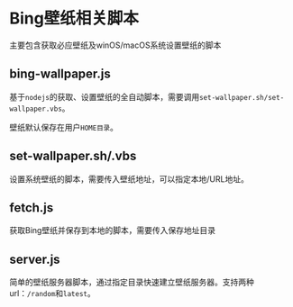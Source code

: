 # Bing壁纸相关脚本

主要包含获取必应壁纸及winOS/macOS系统设置壁纸的脚本


## bing-wallpaper.js

基于`nodejs`的获取、设置壁纸的全自动脚本，需要调用`set-wallpaper.sh/set-wallpaper.vbs`。

壁纸默认保存在用户`HOME目录`。

## set-wallpaper.sh/.vbs

设置系统壁纸的脚本，需要传入壁纸地址，可以指定本地/URL地址。


## fetch.js

获取Bing壁纸并保存到本地的脚本，需要传入保存地址目录

## server.js

简单的壁纸服务器脚本，通过指定目录快速建立壁纸服务器。支持两种url：`/random`和`latest`。
